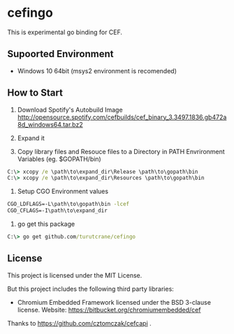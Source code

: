# cefingo
This is experimental go binding for CEF.

## Supoorted Environment
* Windows 10 64bit (msys2 environment is recomended)

## How to Start
1. Download Spotify's Autobuild Image http://opensource.spotify.com/cefbuilds/cef_binary_3.3497.1836.gb472a8d_windows64.tar.bz2

1. Expand it

1. Copy library files and Resouce files to a Directory in PATH Envrironment Variables (eg. $GOPATH/bin)
```cmd
C:\> xcopy /e \path\to\expand_dir\Release \path\to\gopath\bin
C:\> xcopy /e \path\to\expand_dir\Resources \path\to\gopath\bin
```
1. Setup CGO Environment values
```cmd
CGO_LDFLAGS=-L\path\to\gopath\bin -lcef
CGO_CFLAGS=-I\path\to\expand_dir
```

1. go get this package
```cmd
C:\> go get github.com/turutcrane/cefingo
```


## License
This project is licensed under the MIT License.

But this project includes the following third party libraries:
* Chromium Embedded Framework licensed under the BSD 3-clause
  license. Website: https://bitbucket.org/chromiumembedded/cef

Thanks to https://github.com/cztomczak/cefcapi .
